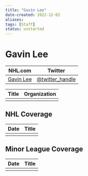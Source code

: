 ```yaml
---
title: "Gavin Lee"
date-created: 2022-12-02
aliases: 
tags: [Staff]
status: unstarted
---
```


# Gavin Lee

| NHL.com | Twitter |
| ------- | ------- |
| [Gavin Lee]() | [@twitter_handle](https://twitter.com/)

| Title | Organization |
| ----- | ------------ |
|       |              |



## NHL  Coverage
| Date | Title |
| ---- | ----- |
|      |       |



## Minor League Coverage
| Date | Title |
| ---- | ----- |
|      |       |


